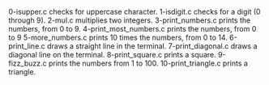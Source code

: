 0-isupper.c checks for uppercase character.
1-isdigit.c  checks for a digit (0 through 9).
2-mul.c  multiplies two integers.
3-print_numbers.c prints the numbers, from 0 to 9.
4-print_most_numbers.c prints the numbers, from 0 to 9
5-more_numbers.c  prints 10 times the numbers, from 0 to 14.
6-print_line.c draws a straight line in the terminal.
7-print_diagonal.c  draws a diagonal line on the terminal.
8-print_square.c  prints a square.
9-fizz_buzz.c prints the numbers from 1 to 100.
10-print_triangle.c prints a triangle.

